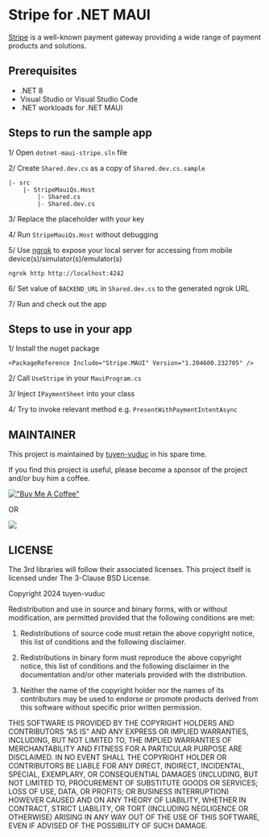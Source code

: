 # Stripe for .NET MAUI

[Stripe](https://www.stripe.com/) is a well-known payment gateway providing a wide range of payment products and solutions.

## Prerequisites

- .NET 8
- Visual Studio or Visual Studio Code
- .NET workloads for .NET MAUI

## Steps to run the sample app

1/ Open `dotnet-maui-stripe.sln` file

2/ Create `Shared.dev.cs` as a copy of `Shared.dev.cs.sample`

```
|- src
    |- StripeMauiQs.Host
        |- Shared.cs
        |- Shared.dev.cs

```

3/ Replace the placeholder with your key

4/ Run `StripeMauiQs.Host` without debugging

5/ Use [ngrok](https://ngrok.com) to expose your local server for accessing from mobile device(s)/simulator(s)/emulator(s)

```
ngrok http http://localhost:4242
```

6/ Set value of `BACKEND_URL` in `Shared.dev.cs` to the generated ngrok URL

7/ Run and check out the app

## Steps to use in your app

1/ Install the nuget package
```
<PackageReference Include="Stripe.MAUI" Version="1.204600.232705" />
```

2/ Call `UseStripe` in your `MauiProgram.cs`

3/ Inject `IPaymentSheet` into your class

4/ Try to invoke relevant method e.g. `PresentWithPaymentIntentAsync`

## MAINTAINER

This project is maintained by [tuyen-vuduc](https://github.com/tuyen-vuduc) in his spare time.<br>

If you find this project is useful, please become a sponsor of the project and/or buy him a coffee.

[!["Buy Me A Coffee"](https://www.buymeacoffee.com/assets/img/custom_images/orange_img.png)](https://www.buymeacoffee.com/tuyen.vuduc)

OR

[![](https://img.shields.io/static/v1?label=Sponsor&message=%E2%9D%A4&logo=GitHub&color=%23fe8e86)](https://github.com/sponsors/tuyen-vuduc)

## LICENSE

The 3rd libraries will follow their associated licenses. This project itself is licensed under The 3-Clause BSD License.

Copyright 2024 tuyen-vuduc

Redistribution and use in source and binary forms, with or without modification, are permitted provided that the following conditions are met:

1. Redistributions of source code must retain the above copyright notice, this list of conditions and the following disclaimer.

2. Redistributions in binary form must reproduce the above copyright notice, this list of conditions and the following disclaimer in the documentation and/or other materials provided with the distribution.

3. Neither the name of the copyright holder nor the names of its contributors may be used to endorse or promote products derived from this software without specific prior written permission.

THIS SOFTWARE IS PROVIDED BY THE COPYRIGHT HOLDERS AND CONTRIBUTORS “AS IS” AND ANY EXPRESS OR IMPLIED WARRANTIES, INCLUDING, BUT NOT LIMITED TO, THE IMPLIED WARRANTIES OF MERCHANTABILITY AND FITNESS FOR A PARTICULAR PURPOSE ARE DISCLAIMED. IN NO EVENT SHALL THE COPYRIGHT HOLDER OR CONTRIBUTORS BE LIABLE FOR ANY DIRECT, INDIRECT, INCIDENTAL, SPECIAL, EXEMPLARY, OR CONSEQUENTIAL DAMAGES (INCLUDING, BUT NOT LIMITED TO, PROCUREMENT OF SUBSTITUTE GOODS OR SERVICES; LOSS OF USE, DATA, OR PROFITS; OR BUSINESS INTERRUPTION) HOWEVER CAUSED AND ON ANY THEORY OF LIABILITY, WHETHER IN CONTRACT, STRICT LIABILITY, OR TORT (INCLUDING NEGLIGENCE OR OTHERWISE) ARISING IN ANY WAY OUT OF THE USE OF THIS SOFTWARE, EVEN IF ADVISED OF THE POSSIBILITY OF SUCH DAMAGE.
